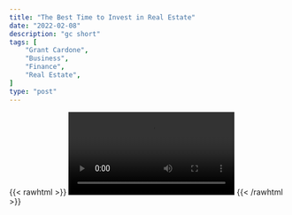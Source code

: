 ```yaml
---
title: "The Best Time to Invest in Real Estate"
date: "2022-02-08"
description: "gc short"
tags: [
    "Grant Cardone",
    "Business",
    "Finance",
    "Real Estate",
]
type: "post"
---
```

{{< rawhtml >}}
    <video width="auto" height="auto" controls>
        <source src="https://clips.dev00ps.com/Grant%20Cardone/The%20best%20time%20to%20INVEST%20in%20REAL%20ESTATE%20%23shorts.mp4" type="video/mp4"> 
    </video>
{{< /rawhtml >}}